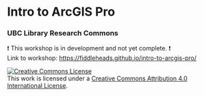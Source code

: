 # Intro to ArcGIS Pro
### UBC Library Research Commons
:heavy_exclamation_mark: This workshop is in development and not yet complete. :heavy_exclamation_mark:       
Link to workshop: https://fiddleheads.github.io/intro-to-arcgis-pro/

<a rel="license" href="http://creativecommons.org/licenses/by/4.0/"><img alt="Creative Commons License" style="border-width:0" src="https://i.creativecommons.org/l/by/4.0/88x31.png" /></a><br />This work is licensed under a <a rel="license" href="http://creativecommons.org/licenses/by/4.0/">Creative Commons Attribution 4.0 International License</a>.
